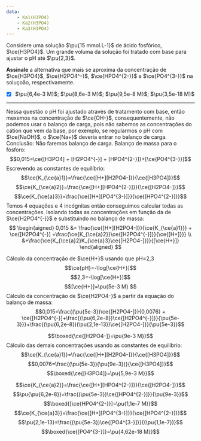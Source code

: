 ```yaml
---
data:
    - Ka1(H3PO4)
    - Ka2(H3PO4)
    - Ka3(H3PO4)
---
```


Considere uma solução $\pu{15 mmol.L-1}$ de ácido fosfórico, $\ce{H3PO4}$. Um grande voluma da solução foi tratado com base para ajustar o pH até $\pu{2,3}$.

**Assinale** a alternativa que mais se aproxima da concentração de $\ce{H3PO4}$, $\ce{H2PO4^-}$, $\ce{HPO4^{2-}}$ e $\ce{PO4^{3-}}$ na soluçoão, respectivamente.

- [x] $\pu{6,4e-3 M}$; $\pu{8,6e-3 M}$; $\pu{9,5e-8 M}$; $\pu{3,5e-18 M}$


---

Nessa questão o pH foi ajustado através de tratamento com base, então mexemos na concentração de $\ce{OH-}$, consequentemente, não podemos usar o balanço de carga, pois não sabemos as concentrações do cátion que vem da base, por exemplo, se regularmos o pH com $\ce{NaOH}$, o $\ce{Na+}$ deveria entrar no balanço de carga.
Conclusão: Não faremos balanço de carga.
Balanço de massa para o fósforo:
$$0,015=\ce{[H3PO4] + [H2PO4^{-}] + [HPO4^{2-}]}+[\ce{PO4^{3-}}]$$
Escrevendo as constantes de equilíbrio:
$$\ce{K_{\ce{a}1}}=\frac{\ce{[H+][H2PO4-]}}{\ce{[H3PO4]}}$$
$$\ce{K_{\ce{a}2}}=\frac{\ce{[H+][HPO4^{2-}]}}{\ce{[H2PO4-]}}$$
$$\ce{K_{\ce{a}3}}=\frac{\ce{[H+][PO4^{3-}]}}{\ce{[HPO4^{2-}]}}$$
Temos 4 equações e 4 incógnitas então conseguimos calcular todas as concentrações.
Isolando todas as concentrações em função da de $\ce{H2PO4^{-}}$ e substituindo no balanço de massa:
$$
\begin{aigned}
    0,015 &= 
        \frac{\ce{[H+][H2PO4-]}}{\ce{K_{\ce{a}1}}} 
        + \ce{[H2PO4^{-}]
        +\frac{\ce{K_{\ce{a}2}}\ce{[H2PO4^{-}]}}{\ce{[H+]}}} \\
        &+\frac{\ce{K_{\ce{a}2}K_{\ce{a}3}\ce{[H2PO4-]}}}{[\ce{H+}]}
\end{aligned}
$$

Cálculo da concentração de $\ce{H+}$ usando que pH=2,3
$$\ce{pH}=-\log[\ce{H+}]$$
$$2,3=-\log[\ce{H+}]$$
$$[\ce{H+}]=\pu{5e-3 M} $$
Cálculo da concentração de $\ce{H2PO4-}$ a partir da equação do balanço de massa:
$$0,015=\frac{(\pu{5e-3})\ce{[H2PO4-]}}{0,0076} + \ce{[H2PO4^{-}]+\frac{(\pu{6,2e-8})\ce{[H2PO4^{-}]}}{\pu{5e-3}}}+\frac{(\pu{6,2e-8})(\pu{2,1e-13})\ce{[H2PO4-]}}{\pu{5e-3}}$$

$$\boxed{\ce{[H2PO4-]}=\pu{9e-3 M}}$$
Cálculo das demais concentrações usando as constantes de equilíbrio:
$$\ce{K_{\ce{a}1}}=\frac{\ce{[H+][H2PO4-]}}{\ce{[H3PO4]}}$$
$$0,0076=\frac{(\pu{5e-3})(\pu{9e-3})}{\ce{[H3PO4]}}$$
$$\boxed{\ce{[H3PO4]}=\pu{5,9e-3 M}}$$

$$\ce{K_{\ce{a}2}}=\frac{\ce{[H+][HPO4^{2-}]}}{\ce{[H2PO4-]}}$$
$$\pu{\pu{6,2e-8}}=\frac{(\pu{5e-3})\ce{[HPO4^{2-}]}}{\pu{9e-3}}$$
$$\boxed{[\ce{HPO4^{2-}}]=\pu{1,1e-7 M}}$$
$$\ce{K_{\ce{a}3}}=\frac{\ce{[H+][PO4^{3-}]}}{\ce{[HPO4^{2-}]}}$$
$$\pu{2,1e-13}=\frac{(\pu{5e-3})\ce{[PO4^{3-}]}}{(\pu{1,1e-7})}$$
$$\boxed{\ce{[PO4^{3-}]}=\pu{4,62e-18 M}}$$

